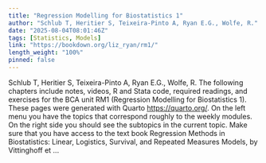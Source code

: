 ```yaml
---
title: "Regression Modelling for Biostatistics 1"
author: "Schlub T, Heritier S, Teixeira-Pinto A, Ryan E.G., Wolfe, R."
date: "2025-08-04T08:01:46Z"
tags: [Statistics, Models]
link: "https://bookdown.org/liz_ryan/rm1/"
length_weight: "100%"
pinned: false
---
```


Schlub T, Heritier S, Teixeira-Pinto A, Ryan E.G., Wolfe, R. The following chapters include notes, videos, R and Stata code, required readings, and exercises for the BCA unit RM1 (Regression Modelling for Biostatistics 1). These pages were generated with Quarto https://quarto.org/. On the left menu you have the topics that correspond roughly to the weekly modules. On the right side you should see the subtopics in the current topic. Make sure that you have access to the text book Regression Methods in Biostatistics: Linear, Logistics, Survival, and Repeated Measures Models, by Vittinghoff et ...
